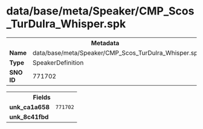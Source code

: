 <h1>data/base/meta/Speaker/CMP_Scos_TurDulra_Whisper.spk</h1><table><tr><th colspan="100%">Metadata</th></tr><tr><td><b>Name</b></td><td>data/base/meta/Speaker/CMP_Scos_TurDulra_Whisper.spk</td></tr><tr><td><b>Type</b></td><td>SpeakerDefinition</td></tr><tr><td><b>SNO ID</b></td><td>771702</td></tr></table>

<table><tr><th colspan="100%">Fields</th></tr><tr><td><b>unk_ca1a658</b></td><td><code>771702</code></td></tr><tr><td><b>unk_8c41fbd</b></td><td></td></tr></table>

